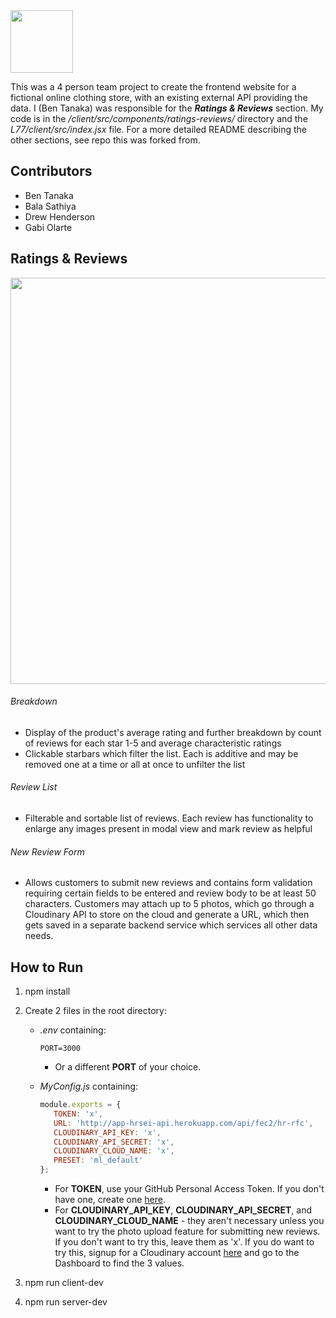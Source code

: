 <img src="https://user-images.githubusercontent.com/37204126/222028327-4b0748b9-0af4-4c7e-980d-08f7c79ce2c1.png" width="100px"/>

This was a 4 person team project to create the frontend website for a fictional online clothing store, with an existing external API providing the data. I (Ben Tanaka) was responsible for the **_Ratings & Reviews_** section. My code is in the */client/src/components/ratings-reviews/* directory and the *L77/client/src/index.jsx* file. For a more detailed README describing the other sections, see repo this was forked from.

## Contributors
  * Ben Tanaka
  * Bala Sathiya
  * Drew Henderson
  * Gabi Olarte

## Ratings & Reviews
<img src="https://user-images.githubusercontent.com/37204126/204711146-2df11b8f-b82b-4717-9916-57844d55dea8.gif" width="650"/>

###### Breakdown
- Display of the product's average rating and further breakdown by count of reviews for each star 1-5 and average characteristic ratings
- Clickable starbars which filter the list. Each is additive and may be removed one at a time or all at once to unfilter the list
###### Review List
- Filterable and sortable list of reviews. Each review has functionality to enlarge any images present in modal view and mark review as helpful
###### New Review Form
- Allows customers to submit new reviews and contains form validation requiring certain fields to be entered and review body to be at least 50 characters. Customers may attach up to 5 photos, which go through a Cloudinary API to store on the cloud and generate a URL, which then gets saved in a separate backend service which services all other data needs.

## How to Run
1. npm install
2. Create 2 files in the root directory:
   * *.env* containing:
     ```
     PORT=3000
     ```
     * Or a different **PORT** of your choice.
   
   * *MyConfig.js* containing:
     ```javascript
     module.exports = {
        TOKEN: 'x',
        URL: 'http://app-hrsei-api.herokuapp.com/api/fec2/hr-rfc',
        CLOUDINARY_API_KEY: 'x',
        CLOUDINARY_API_SECRET: 'x',
        CLOUDINARY_CLOUD_NAME: 'x',
        PRESET: 'ml_default'
     };
     ```
     * For **TOKEN**, use your GitHub Personal Access Token. If you don't have one, create one [here](https://github.com/settings/tokens).
     * For **CLOUDINARY_API_KEY**, **CLOUDINARY_API_SECRET**, and **CLOUDINARY_CLOUD_NAME** - they aren't necessary unless you want to try the photo upload feature for submitting new reviews. If you don't want to try this, leave them as 'x'. If you do want to try this, signup for a Cloudinary account [here](https://cloudinary.com/users/register_free#gsc.tab=0) and go to the Dashboard to find the 3 values.
      
3. npm run client-dev
4. npm run server-dev
